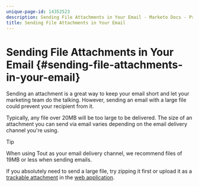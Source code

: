```yaml
---
unique-page-id: 14352523
description: Sending File Attachments in Your Email - Marketo Docs - Product Documentation
title: Sending File Attachments in Your Email
---
```


# Sending File Attachments in Your Email {#sending-file-attachments-in-your-email}

Sending an attachment is a great way to keep your email short and let your marketing team do the talking. However, sending an email with a large file could prevent your recipient from it.

Typically, any file over 20MB will be too large to be delivered. The size of an attachment you can send via email varies depending on the email delivery channel you're using.

>[!TIP]
>
>When using Tout as your email delivery channel, we recommend files of 19MB or less when sending emails.

If you absolutely need to send a large file, try zipping it first or upload it as a [trackable attachment](http://docs.marketo.com/x/3oPS) in the [web application](http://toutapp.com/login).

